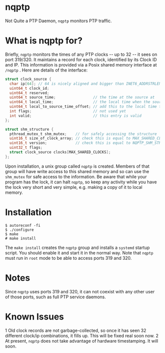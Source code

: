 # nqptp
Not Quite a PTP Daemon, `nqptp` monitors PTP traffic.

# What is nqptp for?
Briefly, `nqptp` monitors the times of any PTP clocks -- up to 32 -- it sees on port 319/320. It maintains a record for each clock, identified by its Clock ID and IP. This information is provided via a Posix shared memory interface at `/nqptp` . Here are details of the interface:
```c
struct clock_source {
  char ip[64]; // 64 is nicely aligned and bigger than INET6_ADDRSTRLEN (46)
  uint64_t clock_id;
  uint64_t reserved;
  uint64_t source_time;                 // the time at the source at
  uint64_t local_time;                  // the local time when the source time is valid
  uint64_t local_to_source_time_offset; // add this to the local time to get source time
  int flags;                            // not used yet
  int valid;                            // this entry is valid
};

struct shm_structure {
  pthread_mutex_t shm_mutex;    // for safely accessing the structure
  uint16_t size_of_clock_array; // check this is equal to MAX_SHARED_CLOCKS
  uint16_t version;             // check this is equal to NQPTP_SHM_STRUCTURES_VERSION
  uint32_t flags;
  struct clock_source clocks[MAX_SHARED_CLOCKS];
};
```
Upon installation, a unix group called `nqptp` is created. Members of that group will have write access to this shared memory and so can use the `shm_mutex` for safe access to the information. Be aware that while your program has the lock, it can halt `nqptp`, so keep any activity while you have the lock very short and very simple, e.g. making a copy of it to local memory. 

# Installation
```
$ autoreconf -fi
$ ./configure
$ make
# make install
```
The `make install` creates the `nqptp` group and installs a `systemd` startup script. You should enable it and start it in the normal way. Note that `nqptp` must run in `root` mode to be able to access ports 319 and 320.

# Notes
Since `nqptp` uses ports 319 and 320, it can not coexist with any other user of those ports, such as full PTP service daemons.

# Known Issues
1 Old clock records are not garbage-collected, so once it has seen 32 different clock/ip combinations, it fills up. This will be fixed real soon now.
2 At present, `nqptp` does not take advantage of hardware timestamping. It will soon.
